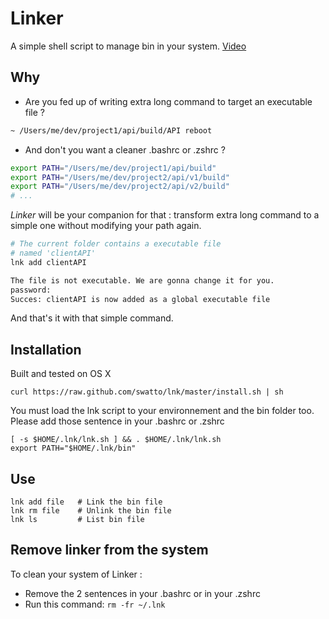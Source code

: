 # Linker

A simple shell script to manage bin in your system. [Video](http://www.youtube.com/watch?v=lOPM136U2Q4)

## Why

- Are you fed up of writing extra long command to target an executable file ?

```bash
~ /Users/me/dev/project1/api/build/API reboot
```

- And don't you want a cleaner .bashrc or .zshrc ?

```bash
export PATH="/Users/me/dev/project1/api/build" 
export PATH="/Users/me/dev/project2/api/v1/build" 
export PATH="/Users/me/dev/project2/api/v2/build"
# ...
```

*Linker* will be your companion for that : transform extra long command to a simple one without modifying your path again.

```bash
# The current folder contains a executable file
# named 'clientAPI'
lnk add clientAPI

The file is not executable. We are gonna change it for you.
password:
Succes: clientAPI is now added as a global executable file
```

And that's it with that simple command.


## Installation

Built and tested on OS X

```shell
curl https://raw.github.com/swatto/lnk/master/install.sh | sh
```

You must load the lnk script to your environnement and the bin folder too. Please add those sentence in your .bashrc or .zshrc

```
[ -s $HOME/.lnk/lnk.sh ] && . $HOME/.lnk/lnk.sh
export PATH="$HOME/.lnk/bin"
```

## Use

```
lnk add file   # Link the bin file
lnk rm file    # Unlink the bin file
lnk ls         # List bin file
```

## Remove linker from the system

To clean your system of Linker :

- Remove the 2 sentences in your .bashrc or in your .zshrc
- Run this command: `rm -fr ~/.lnk`